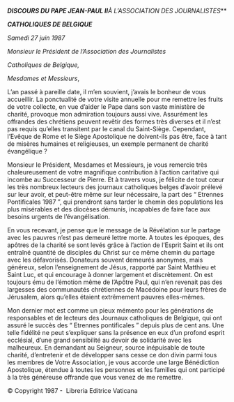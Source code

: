 ***DISCOURS DU PAPE JEAN-PAUL II**À L’ASSOCIATION DES JOURNALISTES***

***CATHOLIQUES DE BELGIQUE***

*Samedi 27 juin 1987*

*Monsieur le Président de l’Association des Journalistes*

*Catholiques de Belgique,*

*Mesdames et Messieurs*,

L’an passé à pareille date, il m’en souvient, j’avais le bonheur de vous accueillir. La ponctualité de votre visite annuelle pour me remettre les fruits de votre collecte, en vue d’aider le Pape dans son vaste ministère de charité, provoque mon admiration toujours aussi vive. Assurément les offrandes des chrétiens peuvent revêtir des formes très diverses et il n’est pas requis qu’elles transitent par le canal du Saint-Siège. Cependant, l’Evêque de Rome et le Siège Apostolique ne doivent-ils pas être, face à tant de misères humaines et religieuses, un exemple permanent de charité évangélique ?

Monsieur le Président, Mesdames et Messieurs, je vous remercie très chaleureusement de votre magnifique contribution à l’action caritative qui incombe au Successeur de Pierre. Et à travers vous, je félicite de tout cœur les très nombreux lecteurs des journaux catholiques belges d’avoir prélevé sur leur avoir, et peut-être même sur leur nécessaire, la part des “ Etrennes Pontificales 1987 ”, qui prendront sans tarder le chemin des populations les plus misérables et des diocèses démunis, incapables de faire face aux besoins urgents de l’évangélisation.

En vous recevant, je pense que le message de la Révélation sur le partage avec les pauvres n’est pas demeuré lettre morte. A toutes les époques, des apôtres de la charité se sont levés grâce à l’action de l’Esprit Saint et ils ont entraîné quantité de disciples du Christ sur ce même chemin du partage avec les défavorisés. Donateurs souvent demeurés anonymes, mais généreux, selon l’enseignement de Jésus, rapporté par Saint Matthieu et Saint Luc, et qui encourage à donner largement et discrètement. On est toujours ému de l’émotion même de l’Apôtre Paul, qui n’en revenait pas des largesses des communautés chrétiennes de Macédoine pour leurs frères de Jérusalem, alors qu’elles étaient extrêmement pauvres elles-mêmes.

Mon dernier mot est comme un pieux mémento pour les générations de responsables et de lecteurs des Journaux catholiques de Belgique, qui ont assuré le succès des “ Etrennes pontificales ” depuis plus de cent ans. Une telle fidélité ne peut s’expliquer sans la présence en eux d’un profond esprit ecclésial, d’une grand sensibilité au devoir de solidarité avec les malheureux. En demandant au Seigneur, source inépuisable de toute charité, d’entretenir et de développer sans cesse ce don divin parmi tous les membres de Votre Association, je vous accorde une large Bénédiction Apostolique, étendue à toutes les personnes et les familles qui ont participé à la très généreuse offrande que vous venez de me remettre.

© Copyright 1987 -  Libreria Editrice Vaticana